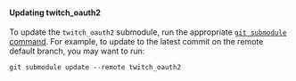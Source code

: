 #### Updating twitch_oauth2

To update the `twitch_oauth2` submodule, run the appropriate
[`git submodule` command](https://git-scm.com/book/en/v2/Git-Tools-Submodules).
For example, to update to the latest commit on the remote default branch,
you may want to run:
```
git submodule update --remote twitch_oauth2
```
